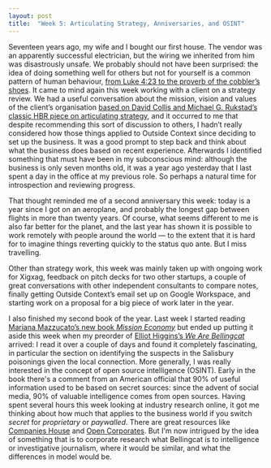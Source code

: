 ```yaml
---
layout: post
title:  "Week 5: Articulating Strategy, Anniversaries, and OSINT"
---
```


Seventeen years ago, my wife and I bought our first house. The vendor was an apparently successful electrician, but the wiring we inherited from him was disastrously unsafe. We probably should not have been surprised: the idea of doing something well for others but not for yourself is a common pattern of human behaviour, <a href="https://en.wikipedia.org/wiki/Physician,_heal_thyself">from Luke 4:23 to the proverb of the cobbler’s shoes</a>. It came to mind again this week working with a client on a strategy review. We had a useful conversation about the mission, vision and values of the client’s organisation <a href="https://hbr.org/2008/04/can-you-say-what-your-strategy-is">based on David Collis and Michael G. Rukstad’s classic HBR piece on articulating strategy</a>, and it occurred to me that despite recommending this sort of discussion to others, I hadn’t really considered how those things applied to Outside Context since deciding to set up the business. It was a good prompt to step back and think about what the business does based on recent experience.  Afterwards I identified something that must have been in my subconscious mind: although the business is only seven months old, it was a year ago yesterday that I last spent a day in the office at my previous role. So perhaps a natural time for introspection and reviewing progress. 

That thought reminded me of a second anniversary this week: today is a year since I got on an aeroplane, and probably the longest gap between flights in more than twenty years. Of course, what seems different to me is also far better for the planet, and the last year has shown it is possible to work remotely with people around the world &#8212; to the extent that it is hard for to imagine things reverting quickly to the status quo ante. But I miss travelling.

Other than strategy work, this week was mainly taken up with ongoing work for Xigxag, feedback on pitch decks for two other startups, a couple of great conversations with other independent consultants to compare notes, finally getting Outside Context’s email set up on Google Workspace, and starting work on a proposal for a big piece of work later in the year. 

I also finished my second book of the year. Last week I started reading <a href="https://www.penguin.co.uk/books/315/315191/mission-economy/9780241419731.html">Mariana Mazzucato’s new book <i>Mission Economy</i></a> but ended up putting it aside this week when my preorder of <a href="https://www.bellingcat.com/book/">Elliot Higgins’s <i>We Are Bellingcat</i></a> arrived: I read it over a couple of days and found it completely fascinating, in particular the section on identifying the suspects in the Salisbury poisonings given the local connection. More generally, I was really interested in the concept of open source intelligence (OSINT). Early in the book there's a comment from an American official that 90% of useful information used to be based on secret sources: since the advent of social media, 90% of valuable intelligence comes from open sources. Having spent several hours this week looking at industry research online, it got me thinking about how much that applies to the business world if you switch <i>secret</i> for <i>proprietary</i> or <i>paywalled</i>. There are great resources like <a href="https://find-and-update.company-information.service.gov.uk">Companies House</a> and <a href="https://opencorporates.com">Open Corporates</a>. But I'm now intrigued by the idea of something that is to corporate research what Bellingcat is to intelligence or investigative journalism, where it would be similar, and what the differences in model would be.  


